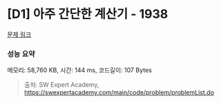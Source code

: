 # [D1] 아주 간단한 계산기 - 1938 

[문제 링크](https://swexpertacademy.com/main/code/problem/problemDetail.do?contestProbId=AV5PjsYKAMIDFAUq) 

### 성능 요약

메모리: 58,760 KB, 시간: 144 ms, 코드길이: 107 Bytes



> 출처: SW Expert Academy, https://swexpertacademy.com/main/code/problem/problemList.do